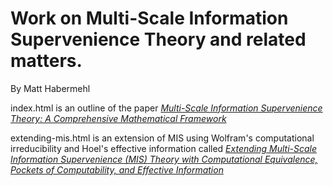 # Work on Multi-Scale Information Supervenience Theory and related matters.
By Matt Habermehl

index.html is an outline of the paper [_Multi-Scale Information Supervenience Theory: A Comprehensive Mathematical Framework_](https://matthabermehl.github.io/)

extending-mis.html is an extension of MIS using Wolfram's computational irreducibility and Hoel's effective information called [_Extending Multi-Scale Information Supervenience (MIS) Theory with Computational Equivalence, Pockets of Computability, and Effective Information_](https://matthabermehl.github.io/extending-mis.html)
